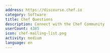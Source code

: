 ```yaml
---
address: https://discourse.chef.io
category: Software
title: Chef Questions
description: Connect with the Chef Community
userCount: 4385
icon: chef-mailing-list.png
activity: medium
language: en
---
```

